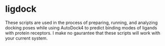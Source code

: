 # ligdock
These scripts are used in the process of preparing, running, and analyzing docking poses while using AutoDock4 to predict binding modes of ligands with protein receptors. I make no gaurantee that these scripts will work with your current system.
